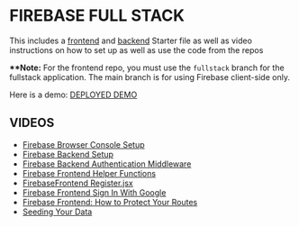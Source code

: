# FIREBASE FULL STACK

This includes a [frontend](https://github.com/10-3-pursuit/firebase-auth-portfolio-project-client/tree/fullstack) and [backend](https://github.com/10-3-pursuit/firebase-auth-portfolio-server) Starter file as well as video instructions on how to set up as well as use the code from the repos

**\*\*Note:** For the frontend repo, you must use the `fullstack` branch for the fullstack application.
The main branch is for using Firebase client-side only.

Here is a demo: [DEPLOYED DEMO](https://firebase-auth-portfilio-client.netlify.app/)

## VIDEOS

- [Firebase Browser Console Setup](https://drive.google.com/file/d/172zcnsrShHyHGxSj5oUmR6TIKJPTKjc7/view?usp=sharing)
- [Firebase Backend Setup](https://drive.google.com/file/d/1ZHdKOAZwT4kLse0p_uMw_48quS9cwqS2/view?usp=sharing)
- [Firebase Backend Authentication Middleware](https://drive.google.com/file/d/1crKTCavi_9BoGt_h3vx2uZLHR1tudfUW/view?usp=sharing)
- [Firebase Frontend Helper Functions](https://drive.google.com/file/d/1aAfSoi_muwsJca160GY1TdMWqSn7GYhd/view?usp=sharing)
- [FirebaseFrontend Register.jsx](https://drive.google.com/file/d/1GLfVYWCG9hoRuo3ZY_fjizP-ZsQaSFK6/view?usp=sharing)
- [Firebase Frontend Sign In With Google](https://drive.google.com/file/d/1y4wJur8NDqcpoUySrJuMpZKqHPuo99R1/view?usp=sharing)
- [Firebase Frontend: How to Protect Your Routes](https://drive.google.com/file/d/1USN8R8GKo5TkgYy4xlRRgaScKGA1os_l/view?usp=sharing)
- [Seeding Your Data](https://us06web.zoom.us/rec/share/KNPwFWcZZLf5efSxDHkf8Kl0F5Uc8caC9pG5Wi7bDNGDEr1thXlsPrLwtwF-an3w.sgf33nQJE6ycKM9e?startTime=1719338812000)
